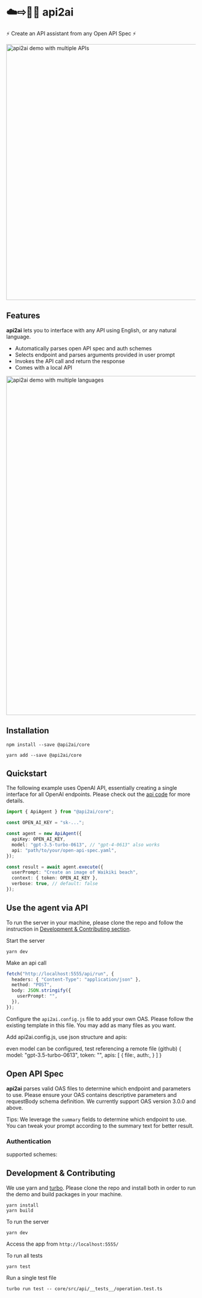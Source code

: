 # ☁️⇨🤖🧠 api2ai

⚡ Create an API assistant from any Open API Spec ⚡

<img width="680" alt="api2ai demo with multiple APIs" src="https://github.com/mquan/api2ai/assets/138784/6719fdb2-6687-4768-a599-d61d7ab454a6">

## Features

**api2ai** lets you to interface with any API using English, or any natural language.

- Automatically parses open API spec and auth schemes
- Selects endpoint and parses arguments provided in user prompt
- Invokes the API call and return the response
- Comes with a local API

<img width="901" alt="api2ai demo with multiple languages" src="https://github.com/mquan/api2ai/assets/138784/aead4548-7d61-4ec6-8228-7c999e182cf0">

## Installation

`npm install --save @api2ai/core`

`yarn add --save @api2ai/core`

## Quickstart

The following example uses OpenAI API, essentially creating a single interface for all OpenAI endpoints. Please check out the [api code](https://github.com/mquan/api2ai/blob/main/server/pages/api/run.ts) for more details.

```typescript
import { ApiAgent } from "@api2ai/core";

const OPEN_AI_KEY = "sk-...";

const agent = new ApiAgent({
  apiKey: OPEN_AI_KEY,
  model: "gpt-3.5-turbo-0613", // "gpt-4-0613" also works
  api: "path/to/your/open-api-spec.yaml",
});

const result = await agent.execute({
  userPrompt: "Create an image of Waikiki beach",
  context: { token: OPEN_AI_KEY },
  verbose: true, // default: false
});
```

## Use the agent via API

To run the server in your machine, please clone the repo and follow the instruction in [Development & Contributing section]().

Start the server

`yarn dev`

Make an api call

```typescript
fetch("http://localhost:5555/api/run", {
  headers: { "Content-Type": "application/json" },
  method: "POST",
  body: JSON.stringify({
    userPrompt: "",
  }),
});
```

Configure the `api2ai.config.js` file to add your own OAS. Please follow the existing template in this file. You may add as many files as you want.

Add api2ai.config.js, use json structure and apis:

even model can be configured, test referencing a remote file (github)
{
model: "gpt-3.5-turbo-0613",
token: "",
apis: [
{
file:,
auth:,
}
]
}

## Open API Spec

**api2ai** parses valid OAS files to determine which endpoint and parameters to use. Please ensure your OAS contains descriptive parameters and requestBody schema definition. We currently support OAS version 3.0.0 and above.

Tips: We leverage the `summary` fields to determine which endpoint to use. You can tweak your prompt according to the summary text for better result.

### Authentication

supported schemes:

## Development & Contributing

We use yarn and [turbo](https://turbo.build/). Please clone the repo and install both in order to run the demo and build packages in your machine.

```
yarn install
yarn build
```

To run the server

`yarn dev`

Access the app from `http://localhost:5555/`

To run all tests

`yarn test`

Run a single test file

`turbo run test -- core/src/api/__tests__/operation.test.ts`
